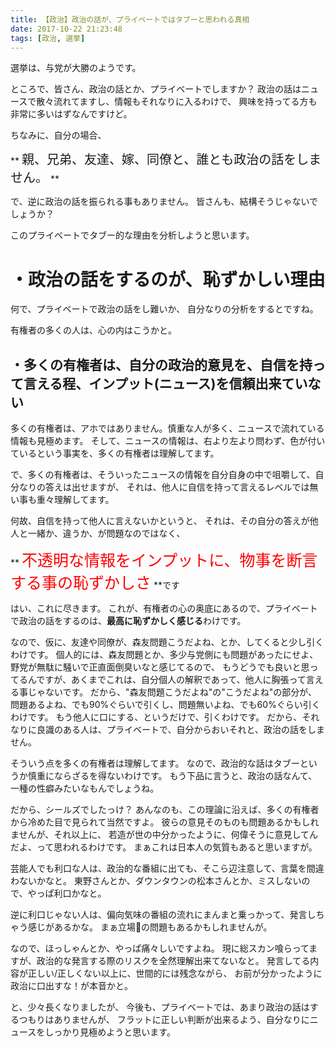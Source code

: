 ```yaml
---
title: 【政治】政治の話が、プライベートではタブーと思われる真相
date: 2017-10-22 21:23:48
tags: [政治, 選挙]
---
```


選挙は、与党が大勝のようです。

ところで、皆さん、政治の話とか、プライベートでしますか？
政治の話はニュースで散々流れてますし、情報もそれなりに入るわけで、
興味を持ってる方も非常に多いはずなんですけど。

ちなみに、自分の場合、

** <span style="font-size: 20px">親、兄弟、友達、嫁、同僚と、誰とも政治の話をしません。</span> **

で、逆に政治の話を振られる事もありません。
皆さんも、結構そうじゃないでしょうか？

このプライベートでタブー的な理由を分析しようと思います。

<!-- more -->

# ・政治の話をするのが、恥ずかしい理由
何で、プライベートで政治の話をし難いか、
自分なりの分析をするとですね。

有権者の多くの人は、心の内はこうかと。

## ・多くの有権者は、自分の政治的意見を、自信を持って言える程、インプット(ニュース)を信頼出来ていない
多くの有権者は、アホではありません。慎重な人が多く、ニュースで流れている情報も見極めます。
そして、ニュースの情報は、右より左より問わず、色が付いているという事実を、多くの有権者は理解してます。

で、多くの有権者は、そういったニュースの情報を自分自身の中で咀嚼して、自分なりの答えは出せますが、
それは、他人に自信を持って言えるレベルでは無い事も重々理解してます。

何故、自信を持って他人に言えないかというと、
それは、その自分の答えが他人と一緒か、違うか、が問題なのではなく、

** <font color="red"><span style="font-size: 25px" >不透明な情報をインプットに、物事を断言する事の恥ずかしさ</span></font> **です

はい、これに尽きます。
これが、有権者の心の奥底にあるので、プライベートで政治の話をするのは、**最高に恥ずかしく感じる**わけです。

なので、仮に、友達や同僚が、森友問題こうだよね、とか、してくると少し引くわけです。
個人的には、森友問題とか、多少与党側にも問題があったにせよ、野党が無駄に騒いで正直面倒臭いなと感じてるので、
もうどうでも良いと思ってるんですが、あくまでこれは、自分個人の解釈であって、他人に胸張って言える事じゃないです。
だから、"森友問題こうだよね"の"こうだよね"の部分が、
問題あるよね、でも90%ぐらいで引くし、問題無いよね、でも60%ぐらい引くわけです。
もう他人に口にする、というだけで、引くわけです。
だから、それなりに良識のある人は、プライベートで、自分からおいそれと、政治の話をしません。

そういう点を多くの有権者は理解してます。
なので、政治的な話はタブーというか慎重にならざるを得ないわけです。
もう下品に言うと、政治の話なんて、一種の性癖みたいなもんでしょうね。

だから、シールズでしたっけ？
あんなのも、この理論に沿えば、多くの有権者から冷めた目で見られて当然ですよ。
彼らの意見そのものも問題あるかもしれませんが、それ以上に、
若造が世の中分かったように、何偉そうに意見してんだよ、って思われるわけです。
まぁこれは日本人の気質もあると思いますが。

芸能人でも利口な人は、政治的な番組に出ても、そこら辺注意して、言葉を間違わないかなと。
東野さんとか、ダウンタウンの松本さんとか、ミスしないので、やっぱ利口かなと。

逆に利口じゃない人は、偏向気味の番組の流れにまんまと乗っかって、発言しちゃう感じがあるかな。
まぁ立場の問題もあるかもしれませんが。

なので、ほっしゃんとか、やっぱ痛々しいですよね。
現に総スカン喰らってますが、政治的な発言する際のリスクを全然理解出来てないなと。
発言してる内容が正しい/正しくない以上に、世間的には残念ながら、
お前が分かったように政治に口出すな！が本音かと。

と、少々長くなりましたが、
今後も、プライベートでは、あまり政治の話はするつもりはありませんが、
フラットに正しい判断が出来るよう、自分なりにニュースをしっかり見極めようと思います。
